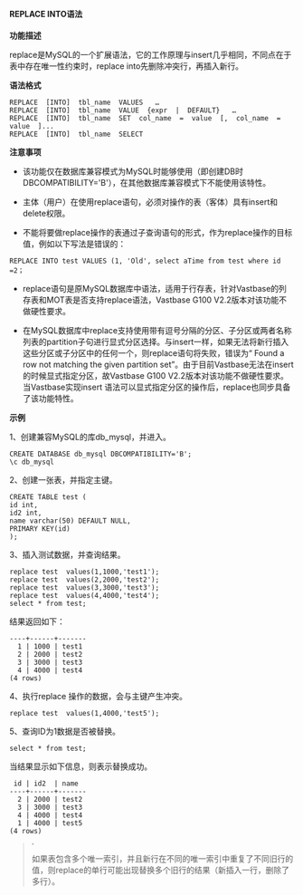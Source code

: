 #### REPLACE INTO语法

**功能描述**

replace是MySQL的一个扩展语法，它的工作原理与insert几乎相同，不同点在于表中存在唯一性约束时，replace into先删除冲突行，再插入新行。

**语法格式**

```
REPLACE  [INTO]  tbl_name  VALUES   …
REPLACE  [INTO]  tbl_name  VALUE  {expr  |  DEFAULT}   …
REPLACE  [INTO]  tbl_name  SET  col_name  =  value  [,  col_name  =  value  ]...
REPLACE  [INTO]  tbl_name  SELECT
```

**注意事项**

- 该功能仅在数据库兼容模式为MySQL时能够使用（即创建DB时DBCOMPATIBILITY='B'），在其他数据库兼容模式下不能使用该特性。

- 主体（用户）在使用replace语句，必须对操作的表（客体）具有insert和delete权限。

- 不能将要做replace操作的表通过子查询语句的形式，作为replace操作的目标值，例如以下写法是错误的：

```
REPLACE INTO test VALUES (1, 'Old', select aTime from test where id =2；
```

- replace语句是原MySQL数据库中语法，适用于行存表，针对Vastbase的列存表和MOT表是否支持replace语法，Vastbase G100 V2.2版本对该功能不做硬性要求。

- 在MySQL数据库中replace支持使用带有逗号分隔的分区、子分区或两者名称列表的partition子句进行显式分区选择。与insert一样，如果无法将新行插入这些分区或子分区中的任何一个，则replace语句将失败，错误为“ Found a row not matching the given partition set”。由于目前Vastbase无法在insert的时候显式指定分区，故Vastbase G100 V2.2版本对该功能不做硬性要求。当Vastbase实现insert 语法可以显式指定分区的操作后，replace也同步具备了该功能特性。



**示例**

1、创建兼容MySQL的库db_mysql，并进入。

```
CREATE DATABASE db_mysql DBCOMPATIBILITY='B';
\c db_mysql
```

2、创建一张表，并指定主键。

```
CREATE TABLE test (
id int,
id2 int,
name varchar(50) DEFAULT NULL,
PRIMARY KEY(id)
);
```

 3、插入测试数据，并查询结果。

```
replace test  values(1,1000,'test1');
replace test  values(2,2000,'test2');
replace test  values(3,3000,'test3');
replace test  values(4,4000,'test4');
select * from test;
```

结果返回如下：

```
----+------+-------
  1 | 1000 | test1
  2 | 2000 | test2
  3 | 3000 | test3
  4 | 4000 | test4
(4 rows)
```

 4、执行replace 操作的数据，会与主键产生冲突。

```
replace test  values(1,4000,'test5');
```

5、查询ID为1数据是否被替换。

```
select * from test;
```

当结果显示如下信息，则表示替换成功。

```
 id | id2  | name  
----+------+-------
  2 | 2000 | test2
  3 | 3000 | test3
  4 | 4000 | test4
  1 | 4000 | test5
(4 rows)
```

> <div align="left"><img src="image/image2.png" style="zoom:20%")</div>
>
> 如果表包含多个唯一索引，并且新行在不同的唯一索引中重复了不同旧行的值，则replace的单行可能出现替换多个旧行的结果（新插入一行，删除了多行）。

#### 